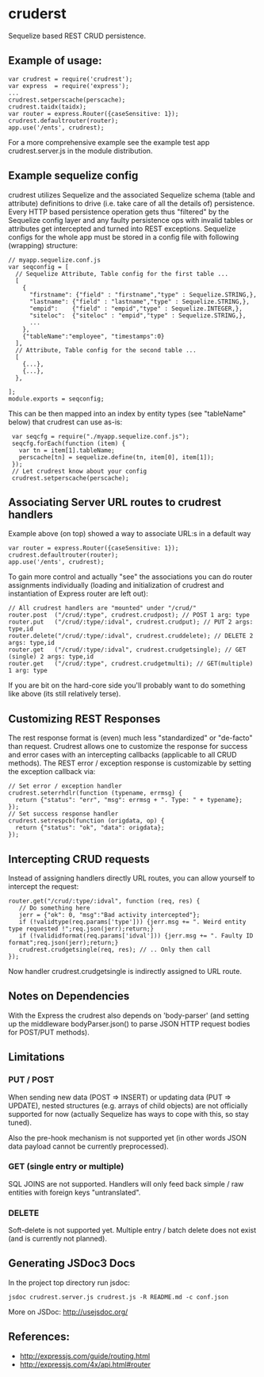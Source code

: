 # cruderst

Sequelize based REST CRUD persistence.

## Example of usage:

    var crudrest = require('crudrest');
    var express  = require('express');
    ...
    crudrest.setperscache(perscache);
    crudrest.taidx(taidx);
    var router = express.Router({caseSensitive: 1});
    crudrest.defaultrouter(router);
    app.use('/ents', crudrest);

 For a more comprehensive example see the example test app crudrest.server.js in the module distribution.

## Example sequelize config

crudrest utilizes Sequelize and the associated Sequelize schema (table and attribute) definitions to drive
(i.e. take care of all the details of) persistence. Every HTTP based persistence operation gets thus "filtered" by the Sequelize config layer and
any faulty persistence ops with invalid tables or attributes get intercepted and turned into REST exceptions.
Sequelize configs for the whole app must be stored in a config file with following (wrapping) structure:

    // myapp.sequelize.conf.js
    var seqconfig = [
      // Sequelize Attribute, Table config for the first table ...
      [
        {
          "firstname": {"field" : "firstname","type" : Sequelize.STRING,},
          "lastname": {"field" : "lastname","type" : Sequelize.STRING,},
          "empid":    {"field" : "empid","type" : Sequelize.INTEGER,},
          "siteloc":  {"siteloc" : "empid","type" : Sequelize.STRING,},
          ...
        },
        {"tableName":"employee", "timestamps":0}
      ],
      // Attribute, Table config for the second table ...
      [
        {...},
        {...},
      },
  
    ];
    module.exports = seqconfig;

This can be then mapped into an index by entity types (see "tableName" below) that crudrest can use as-is:

     var seqcfg = require("./myapp.sequelize.conf.js");
     seqcfg.forEach(function (item) {
       var tn = item[1].tableName;
       perscache[tn] = sequelize.define(tn, item[0], item[1]);
     });
     // Let crudrest know about your config
     crudrest.setperscache(perscache);

## Associating Server URL routes to crudrest handlers

Example above (on top) showed a way to associate URL:s in a default way

    var router = express.Router({caseSensitive: 1});
    crudrest.defaultrouter(router);
    app.use('/ents', crudrest);

To gain more control and actually "see" the associations you can do router assignments individually
(loading and initialization of crudrest and instantiation of Express router are left out):

    // All crudrest handlers are "mounted" under "/crud/"
    router.post  ("/crud/:type", crudrest.crudpost); // POST 1 arg: type
    router.put   ("/crud/:type/:idval", crudrest.crudput); // PUT 2 args: type,id
    router.delete("/crud/:type/:idval", crudrest.cruddelete); // DELETE 2 args: type,id
    router.get   ("/crud/:type/:idval", crudrest.crudgetsingle); // GET (single) 2 args: type,id
    router.get   ("/crud/:type", crudrest.crudgetmulti); // GET(multiple) 1 arg: type

If you are bit on the hard-core side you'll probably want to do something like above
(its still relatively terse).

## Customizing REST Responses

The rest response format is (even) much less "standardized" or "de-facto" than request.
Crudrest allows one to customize the response for success and error cases with an intercepting callbacks
(applicable to all CRUD methods).
The REST error / exception response is customizable by setting the exception callback via:

    // Set error / exception handler
    crudrest.seterrhdlr(function (typename, errmsg) {
      return {"status": "err", "msg": errmsg + ". Type: " + typename};
    });
    // Set success response handler
    crudrest.setrespcb(function (origdata, op) {
      return {"status": "ok", "data": origdata};
    });

## Intercepting CRUD requests

Instead of assigning handlers directly URL routes, you can allow yourself to intercept
the request:

    router.get("/crud/:type/:idval", function (req, res) {
       // Do something here
       jerr = {"ok": 0, "msg":"Bad activity intercepted"};
       if (!validtype(req.params['type'])) {jerr.msg += ". Weird entity type requested !";req.json(jerr);return;}
       if (!valididformat(req.params['idval'])) {jerr.msg += ". Faulty ID format";req.json(jerr);return;}
       crudrest.crudgetsingle(req, res); // .. Only then call
    });

Now handler crudrest.crudgetsingle is indirectly assigned to URL route.

## Notes on Dependencies

With the Express the crudrest also depends on 'body-parser' (and setting up
the middleware bodyParser.json() to parse JSON HTTP request bodies for
POST/PUT methods).

## Limitations


### PUT / POST

When sending new data (POST => INSERT) or updating data (PUT => UPDATE), nested structures
(e.g. arrays of child objects) are not officially supported for now (actually Sequelize has
ways to cope with this, so stay tuned).

Also the pre-hook mechanism is not supported yet (in other words JSON data payload cannot be currently preprocessed).

### GET (single entry or multiple)

SQL JOINS are not supported. Handlers will only feed back simple / raw entities with foreign keys
"untranslated".

### DELETE

Soft-delete is not supported yet. Multiple entry / batch delete does not exist (and is currently not planned).

## Generating JSDoc3 Docs

In the project top directory run jsdoc:

    jsdoc crudrest.server.js crudrest.js -R README.md -c conf.json

More on JSDoc: http://usejsdoc.org/

## References:

- http://expressjs.com/guide/routing.html
- http://expressjs.com/4x/api.html#router
